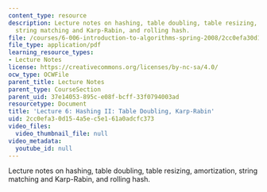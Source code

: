 ```yaml
---
content_type: resource
description: Lecture notes on hashing, table doubling, table resizing, amortization,
  string matching and Karp-Rabin, and rolling hash.
file: /courses/6-006-introduction-to-algorithms-spring-2008/2cc0efa30d154a5ec5e161a0adcfc373_lec6.pdf
file_type: application/pdf
learning_resource_types:
- Lecture Notes
license: https://creativecommons.org/licenses/by-nc-sa/4.0/
ocw_type: OCWFile
parent_title: Lecture Notes
parent_type: CourseSection
parent_uid: 37e14053-895c-e08f-bcff-33f0794003ad
resourcetype: Document
title: 'Lecture 6: Hashing II: Table Doubling, Karp-Rabin'
uid: 2cc0efa3-0d15-4a5e-c5e1-61a0adcfc373
video_files:
  video_thumbnail_file: null
video_metadata:
  youtube_id: null
---
```

Lecture notes on hashing, table doubling, table resizing, amortization, string matching and Karp-Rabin, and rolling hash.